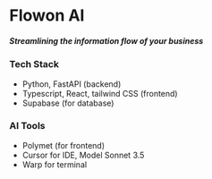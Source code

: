 # Flowon AI
##### Streamlining the information flow of your business

### Tech Stack
- Python, FastAPI (backend)
- Typescript, React, tailwind CSS (frontend)
- Supabase (for database)


### AI Tools
- Polymet (for frontend)
- Cursor for IDE, Model Sonnet 3.5
- Warp for terminal
  
